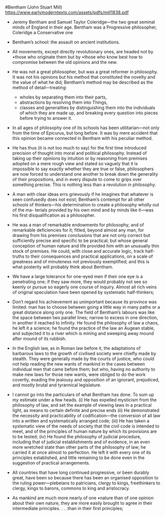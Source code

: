 #Bentham  (John Stuart Mill)
https://www.earlymoderntexts.com/assets/pdfs/mill1838.pdf

- Jeremy Bentham and Samuel Taylor Coleridge—the two great seminal minds of England in their age.
   Bentham was a Progressive philosopher, Coleridge a Conservative one


- Bentham’s school: the assault on ancient institutions.

- All movements, except directly revolutionary ones, are headed not by •those who originate them but by •those who know best how to compromise between the old opinions and the new.

- He was not a great philosopher, but was a great reformer in philosophy.
  It was not his opinions but his method that constituted the novelty and the value of what he did;
  Bentham’s method may be described as the method of detail—treating:
    - wholes by separating them into their parts,
    - abstractions by resolving them into Things,
    - classes and generalities by distinguishing them into the individuals of which they are made up,
  and breaking every question into pieces before trying to answer it.

- In all ages of philosophy one of its schools has been utilitarian—not only from the time of Epicurus, but long before.
  It was by mere accident that this opinion became connected in Bentham with his peculiar method.

- He has thus (it is not too much to say) for the first time introduced precision of thought into moral and political philosophy.
  Instead of taking up their opinions by intuition or by reasoning from premises adopted on a mere rough view and stated so vaguely that it is impossible to say exactly whether they are true or false, philosophers are now forced to understand one another to break down the generality of their propositions, and in every dispute to come to grips over something precise.
  This is nothing less than a revolution in philosophy.

- A man with clear ideas errs grievously if he imagines that whatever is seen confusedly does not exist;
  Bentham’s contempt for all other schools of thinkers—his determination to create a philosophy wholly out of the ma- terials provided by his own mind and by minds like it—was his first disqualification as a philosopher.


- He was a man of remarkable endowments for philosophy, and of remarkable deficiencies for it;
  fitted, beyond almost any man, for drawing from his premises conclusions that are not only correct but sufficiently precise and specific to be practical;
  but whose general conception of human nature and life provided him with an unusually thin stock of premises.
  He could, with close and accurate logic, track half-truths to their consequences and practical applications, on a scale of greatness and of minuteness not previously exemplified;
  and this is what posterity will probably think about Bentham.

- We have a large tolerance for one-eyed men if their one eye is a penetrating one; if they saw more, they would probably not see so keenly or pursue so eagerly one course of inquiry.
  Almost all rich veins of original speculation have been opened by systematic half-thinkers;

- Don’t regard his achievement as unimportant because its province was limited: man has to choose between going a little way in many paths or a great distance along only one.
  The field of Bentham’s labours was like the space between two parallel lines; narrow to excess in one direction, in another it reached to infinity.
  He found the philosophy of law a chaos, he left it a science;
  he found the practice of the law an Augean stable, and subjected it to a river which is mining and sweeping away mound after mound of its rubbish.

- In the English law, as in Roman law before it, the adaptations of barbarous laws to the growth of civilised society were chiefly made by stealth.
  They were generally made by the courts of justice, who could not help reading the new wants of mankind in the cases between individual men that came before them;
  but who, having no authority to make new laws for those new wants, were obliged to do the work covertly, evading the jealousy and opposition of an ignorant, prejudiced, and mostly brutal and tyrannical legislature.

- I cannot go into the particulars of what Bentham has done.
  To sum up my estimate under a few heads.
     (i) He has expelled mysticism from the philosophy of law, and set the example of viewing laws in a practical light, as means to certain definite and precise ends
     (ii) He demonstrated the necessity and practicability of codification—the conversion of all law into a written and systematically arranged code;
     (iii) He has taken a systematic view of the needs of society that the civil code is intended to meet, and of the principles of human nature by which its provisions are to be tested;
     (iv) He found the philosophy of judicial procedure, including that of judicial establishments and of evidence, in an even more wretched state than other parts of the philosophy of law;
     	  he carried it at once almost to perfection. He left it with every one of its principles established, and little remaining to be done even in the suggestion of practical arrangements.

- All countries that have long continued progressive, or been durably great, have been so because there has been an organised opposition to the ruling power—plebeians to patricians, clergy to kings, freethinkers to clergy, kings to barons, commons to king and aristocracy.

- As mankind are much more nearly of one •nature than of one opinion about their own nature, they are more easily brought to agree in their intermediate principles. . . .than in their first principles; 
